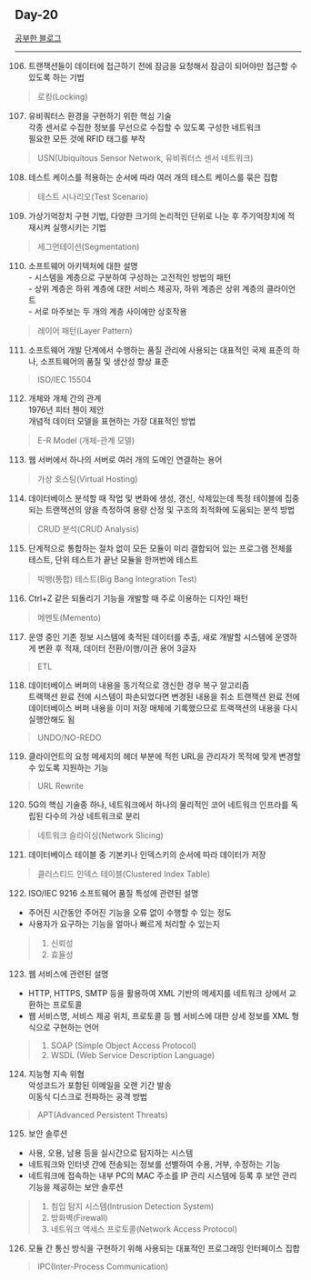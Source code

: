## Day-20

[공부한 블로그](https://starrykss.tistory.com/1849?category=636189)

---

106. 트랜잭션들이 데이터에 접근하기 전에 잠금을 요청해서 잠금이 되어야만 접근할 수 있도록 하는 기법
> 로킹(Locking)

107. 유비쿼터스 환경을 구현하기 위한 핵심 기술   
    각종 센서로 수집한 정보를 무선으로 수집할 수 있도록 구성한 네트워크   
    필요한 모든 것에 RFID 태그를 부착
> USN(Ubiquitous Sensor Network, 유비쿼터스 센서 네트워크)

108. 테스트 케이스를 적용하는 순서에 따라 여러 개의 테스트 케이스를 묶은 집합
> 테스트 시나리오(Test Scenario)

109. 가상기억장치 구현 기법, 다양한 크기의 논리적인 단위로 나눈 후 주기억장치에 적재시켜 실행시키는 기법
> 세그먼테이션(Segmentation)

110. 소프트웨어 아키텍처에 대한 설명   
    - 시스템을 계층으로 구분하여 구성하는 고전적인 방법의 패턴   
    - 상위 계층은 하위 계층에 대한 서비스 제공자, 하위 계층은 상위 계층의 클라이언트   
    - 서로 마주보는 두 개의 계층 사이에만 상호작용   
> 레이어 패턴(Layer Pattern)

111. 소프트웨어 개발 단계에서 수행하는 품질 관리에 사용되는 대표적인 국제 표준의 하나, 소프트웨어의 품질 및 생산성 향상 표준
> ISO/IEC 15504

112. 개체와 개체 간의 관계   
1976년 피터 첸이 제안  
개념적 데이터 모델을 표현하는 가장 대표적인 방법
> E-R Model (개체-관계 모델)

113. 웹 서버에서 하나의 서버로 여러 개의 도메인 연결하는 용어
> 가상 호스팅(Virtual Hosting)

114. 데이터베이스 분석할 때 작업 및 변화에 생성, 갱신, 삭제있는데 특정 테이블에 집중되는 트랜잭션의 양을 측정하여 용량 산정 및 구조의 최적화에 도움되는 분석 방법
> CRUD 분석(CRUD Analysis)

115. 단계적으로 통합하는 절차 없이 모든 모듈이 미리 결합되어 있는 프로그램 전체를 테스트, 단위 테스트가 끝난 모듈을 한꺼번에 테스트
> 빅뱅(통합) 테스트(Big Bang Integration Test)

116. Ctrl+Z 같은 되돌리기 기능을 개발할 때 주로 이용하는 디자인 패턴
> 메멘토(Memento)

117. 운영 중인 기존 정보 시스템에 축적된 데이터를 추출, 새로 개발할 시스템에 운영하게 변환 후 적재, 데이터 전환/이행/이관 용어 3글자
> ETL

118. 데이터베이스 버퍼의 내용을 동기적으로 갱신한 경우 복구 알고리즘   
    트랙잭션 완료 전에 시스템이 파손되었다면 변경된 내용을 취소
    트랜잭션 완료 전에 데이터베이스 버퍼 내용을 이미 저장 매체에 기록했으므로 트랙잭션의 내용을 다시 실행안해도 됨
> UNDO/NO-REDO

119. 클라이언트의 요청 메세지의 헤더 부분에 적힌 URL을 관리자가 목적에 맞게 변경할 수 있도록 지원하는 기능
> URL Rewrite

120. 5G의 핵심 기술중 하나, 네트워크에서 하나의 물리적인 코어 네트워크 인프라를 독립된 다수의 가상 네트워크로 분리
> 네트워크 슬라이싱(Network Slicing)

121. 데이터베이스 테이블 중 기본키나 인덱스키의 순서에 따라 데이터가 저장
> 클러스티드 인덱스 테이블(Clustered Index Table)

122. ISO/IEC 9216 소프트웨어 품질 특성에 관련된 설명   
- 주어진 시간동안 주어진 기능을 오류 없이 수행할 수 있는 정도   
- 사용자가 요구하는 기능을 얼마나 빠르게 처리할 수 있는지
> 1. 신뢰성
> 2. 효율성

123. 웹 서비스에 관련된 설명   
- HTTP, HTTPS, SMTP 등을 활용하여 XML 기반의 메세지를 네트워크 상에서 교환하는 프로토콜   
- 웹 서비스명, 서비스 제공 위치, 프로토콜 등 웹 서비스에 대한 상세 정보를 XML 형식으로 구현하는 언어
> 1. SOAP (Simple Object Access Protocol)
> 2. WSDL (Web Service Description Language)

124. 지능형 지속 위협  
    악성코드가 포함된 이메일을 오랜 기간 발송  
    이동식 디스크로 전파하는 공격 방법
> APT(Advanced Persistent Threats)

125. 보안 솔루션   
- 사용, 오용, 남용 등을 실시간으로 탐지하는 시스템  
- 네트워크와 인터넷 간에 전송되는 정보를 선별하여 수용, 거부, 수정하는 기능  
- 네트워크에 접속하는 내부 PC의 MAC 주소를 IP 관리 시스템에 등록 후 보안 관리 기능을 제공하는 보안 솔루션
> 1. 침입 탐지 시스템(Intrusion Detection System)
> 2. 방화벽(Firewall)
> 3. 네트워크 액세스 프로토콜(Network Access Protocol)

126. 모듈 간 통신 방식을 구현하기 위해 사용되는 대표적인 프로그래밍 인터페이스 집합
> IPC(Inter-Process Communication)

